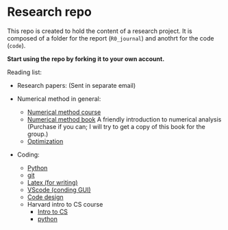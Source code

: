 # Research repo

This repo is created to hold the content of a research project.
It is composed of a folder for the report (`R0_journal`) and anothrt for the code (`code`).

**Start using the repo by forking it to your own account.**

Reading list:
* Research papers:
  (Sent in separate email)

* Numerical method in general:
  * [Numerical method course](https://ocw.mit.edu/courses/18-335j-introduction-to-numerical-methods-spring-2019/pages/week-1/)
  * [Numerical method book]() A friendly introduction to numerical analysis (Purchase if you can; I will try to get a copy of this book for the group.)
  * [Optimization](https://flowlab.groups.et.byu.net/mdobook.pdf)

* Coding:
  * [Python](https://pythonnumericalmethods.berkeley.edu/notebooks/Index.html)
  * [git](https://docs.github.com/en/get-started/quickstart/hello-world)
  * [Latex (for writing)](https://www.overleaf.com/learn/latex/Learn_LaTeX_in_30_minutes)
  * [VScode (conding GUI)](https://code.visualstudio.com/)
  * [Code design](https://web.mit.edu/6.001/6.037/sicp.pdf)
  * Harvard intro to CS course
    * [Intro to CS](https://www.edx.org/learn/computer-science/harvard-university-cs50-s-introduction-to-computer-science?webview=false&campaign=CS50%27s+Introduction+to+Computer+Science&source=edx&product_category=course&placement_url=https%3A%2F%2Fwww.edx.org%2Fcs50)
    * [python](https://www.edx.org/learn/python/harvard-university-cs50-s-introduction-to-programming-with-python?webview=false&campaign=CS50%27s+Introduction+to+Programming+with+Python&source=edx&product_category=course&placement_url=https%3A%2F%2Fwww.edx.org%2Fcs50)
  

